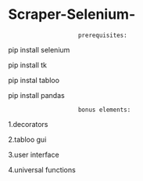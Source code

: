 # Scraper-Selenium-

                        prerequisites:
pip install selenium                        

pip install tk

pip instal tabloo

pip install pandas

                        bonus elements:

1.decorators 

2.tabloo gui

3.user interface

4.universal functions
